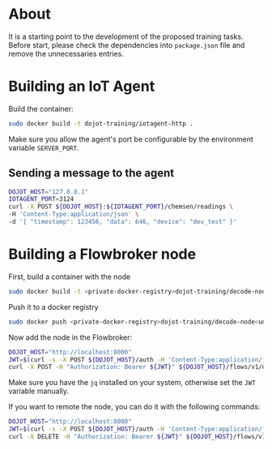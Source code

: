 # About
It is a starting point to the development of the proposed training tasks.<br>
Before start, please check the dependencies into `package.json` file and remove the
unnecessaries entries.

# Building an IoT Agent
Build the container:
``` sh
sudo docker build -t dojot-training/iotagent-http .
```
Make sure you allow the agent's port be configurable by the environment variable `SERVER_PORT`.

## Sending a message to the agent
``` sh
DOJOT_HOST="127.0.0.1"
IOTAGENT_PORT=3124
curl -X POST ${DOJOT_HOST}:${IOTAGENT_PORT}/chemsen/readings \
-H 'Content-Type:application/json' \
-d '{ "timestamp": 123456, "data": 646, "device": "dev_test" }'
```

# Building a Flowbroker node
First, build a container with the node
``` sh
sudo docker build -t <private-docker-registry>dojot-training/decode-node<unique-id> .
```

Push it to a docker registry
``` sh
sudo docker push <private-docker-registry>dojot-training/decode-node<unique-id>
```

Now add the node in the Flowbroker:
```sh
DOJOT_HOST="http://localhost:8000"
JWT=$(curl -s -X POST ${DOJOT_HOST}/auth -H 'Content-Type:application/json' -d '{"username": "admin", "passwd" : "admin"}' | jq -r ".jwt")
curl -X POST -H "Authorization: Bearer ${JWT}" ${DOJOT_HOST}/flows/v1/node -H "content-type: application/json" -d '{"image": "<private-docker-registry>dojot-training/decode-node<unique-id>", "id":"decode-node"}'
```
Make sure you have the `jq` installed on your system, otherwise set the `JWT` variable manually.

If you want to remote the node, you can do it with the following commands:
```sh
DOJOT_HOST="http://localhost:8000"
JWT=$(curl -s -X POST ${DOJOT_HOST}/auth -H 'Content-Type:application/json' -d '{"username": "admin", "passwd" : "admin"}' | jq -r ".jwt")
curl -X DELETE -H "Authorization: Bearer ${JWT}" ${DOJOT_HOST}/flows/v1/node/decode-node
```
